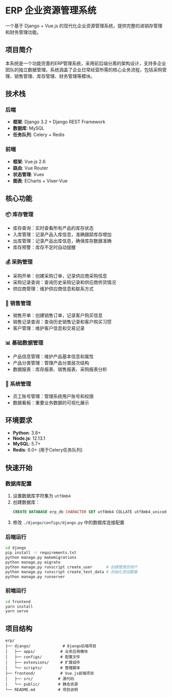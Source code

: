 # ERP 企业资源管理系统

一个基于 Django + Vue.js 的现代化企业资源管理系统，提供完整的进销存管理和财务管理功能。

## 项目简介

本系统是一个功能完善的ERP管理系统，采用前后端分离的架构设计，支持多企业团队的独立数据管理。系统涵盖了企业日常经营所需的核心业务流程，包括采购管理、销售管理、库存管理、财务管理等模块。

## 技术栈

### 后端
- **框架**: Django 3.2 + Django REST Framework
- **数据库**: MySQL
- **任务队列**: Celery + Redis

### 前端
- **框架**: Vue.js 2.6
- **路由**: Vue Router
- **状态管理**: Vuex
- **图表**: ECharts + Viser-Vue

## 核心功能

### 📦 库存管理
- 库存查询：实时查看所有产品的库存状态
- 入库管理：记录产品入库信息，准确跟踪库存增加
- 出库管理：记录产品出库信息，确保库存数据准确
- 库存预警：库存不足时自动提醒

### 💰 采购管理
- 采购开单：创建采购订单，记录供应商采购信息
- 采购记录查询：查询历史采购记录和供应商供货情况
- 供应商管理：维护供应商信息和联系方式

### 🛒 销售管理
- 销售开单：创建销售订单，记录客户购买信息
- 销售记录查询：查询历史销售记录和客户购买习惯
- 客户管理：维护客户信息和交易记录

### 📊 基础数据管理
- 产品信息管理：维护产品基本信息和属性
- 产品分类管理：管理产品分类层次结构
- 数据报表：库存报表、销售报表、采购报表分析

### 🏢 系统管理
- 员工账号管理：管理系统用户账号和权限
- 数据看板：重要业务数据的可视化展示

## 环境要求

- **Python**: 3.8+
- **Node.js**: 12.13.1
- **MySQL**: 5.7+
- **Redis**: 6.0+ (用于Celery任务队列)

## 快速开始

### 数据库配置

1. 设置数据库字符集为 `utf8mb4`
2. 创建数据库：
   ```sql
   CREATE DATABASE erp_db CHARACTER SET utf8mb4 COLLATE utf8mb4_unicode_ci;
   ```
3. 修改 `./django/configs/django.py` 中的数据库连接配置

### 后端运行

```bash
cd django
pip install -r requirements.txt
python manage.py makemigrations
python manage.py migrate
python manage.py runscript create_user      # 创建管理员用户
python manage.py runscript create_test_data # 初始化测试数据
python manage.py runserver
```

### 前端运行

```bash
cd frontend
yarn install
yarn serve
```

## 项目结构

```
erp/
├── django/              # Django后端项目
│   ├── apps/           # 业务应用模块
│   ├── configs/        # 配置文件
│   ├── extensions/     # 扩展组件
│   └── scripts/        # 管理脚本
├── frontend/           # Vue.js前端项目
│   ├── src/           # 源代码
│   └── public/        # 静态资源
└── README.md          # 项目说明
```

